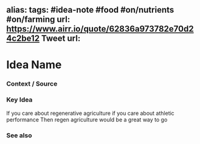 alias: 
tags: #idea-note #food #on/nutrients #on/farming
url: https://www.airr.io/quote/62836a973782e70d24c2be12
Tweet url: 
---
# Idea Name

### Context / Source


### Key Idea

If you care about regenerative agriculture
if you care about athletic performance
Then regen agriculture would be a great way to go

### See also
